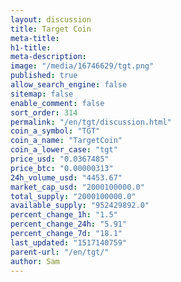 ```yaml
---
layout: discussion
title: Target Coin
meta-title: 
h1-title: 
meta-description: 
image: "/media/16746629/tgt.png"
published: true
allow_search_engine: false
sitemap: false
enable_comment: false
sort_order: 314
permalink: "/en/tgt/discussion.html"
coin_a_symbol: "TGT"
coin_a_name: "TargetCoin"
coin_a_lower_case: "tgt"
price_usd: "0.0367485"
price_btc: "0.00000313"
24h_volume_usd: "4453.67"
market_cap_usd: "2000100000.0"
total_supply: "2000100000.0"
available_supply: "952429892.0"
percent_change_1h: "1.5"
percent_change_24h: "5.91"
percent_change_7d: "18.1"
last_updated: "1517140759"
parent-url: "/en/tgt/"
author: Sam
---
```


